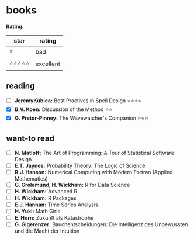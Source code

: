 # books
**Rating:**

star | rating
---- | ------
:star: | bad  
:star::star::star::star::star: | excellent  

## reading
- [ ] **JeremyKubica:** Best Practives in Spell Design :star::star::star::star:
- [x] **B.V. Koen:** Discussion of the Method :star::star: 
- [x] **G. Pretor-Pinney:** The Wavewatcher's Companion :star::star::star: 

## want-to read
- [ ] **N. Matloff:** The Art of Programming: A Tour of Statistical Software Design
- [ ] **E.T. Jaynes:** Probability Theory: The Logic of Science
- [ ] **R.J. Hanson:** Numerical Computing with Modern Fortran (Applied Mathematics)
- [ ] **G. Grolemund, H. Wickham:** R for Data Science
- [ ] **H. Wickham:** Advanced R
- [ ] **H. Wickham:** R Packages
- [ ] **E.J. Hannan:** Time Series Analysis
- [ ] **H. Yuki:** Math Girls
- [ ] **E. Horn:** Zukunft als Katastrophe
- [ ] **G. Gigerenzer:** Bauchentscheidungen: Die Intelligenz des Unbewussten und die Macht der Intuition
